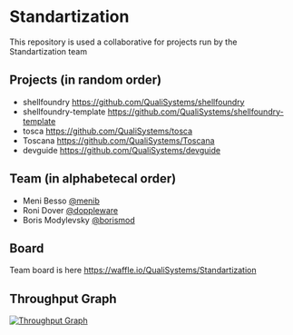 # Standartization
This repository is used a collaborative for projects run by the Standartization team

## Projects (in random order)
* shellfoundry <https://github.com/QualiSystems/shellfoundry>
* shellfoundry-template <https://github.com/QualiSystems/shellfoundry-template>
* tosca <https://github.com/QualiSystems/tosca>
* Toscana <https://github.com/QualiSystems/Toscana>
* devguide <https://github.com/QualiSystems/devguide>
 
## Team (in alphabetecal order)
* Meni Besso [@menib](https://github.com/menib)
* Roni Dover [@doppleware](https://github.com/doppleware)
* Boris Modylevsky [@borismod](https://github.com/borismod)
 
## Board
Team board is here <https://waffle.io/QualiSystems/Standartization>

## Throughput Graph
[![Throughput Graph](https://graphs.waffle.io/QualiSystems/Standartization/throughput.svg)](https://waffle.io/QualiSystems/Standartization/metrics/throughput) 

 
